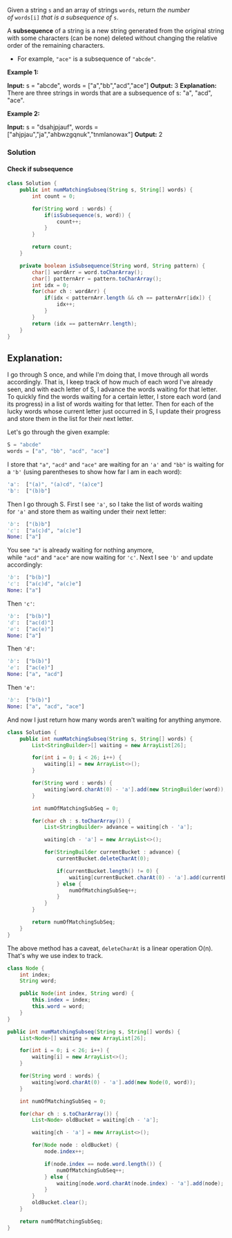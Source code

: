 
Given a string `s` and an array of strings `words`, return _the number of_ `words[i]` _that is a subsequence of_ `s`.

A **subsequence** of a string is a new string generated from the original string with some characters (can be none) deleted without changing the relative order of the remaining characters.

- For example, `"ace"` is a subsequence of `"abcde"`.

**Example 1:**

**Input:** s = "abcde", words = ["a","bb","acd","ace"]
**Output:** 3
**Explanation:** There are three strings in words that are a subsequence of s: "a", "acd", "ace".

**Example 2:**

**Input:** s = "dsahjpjauf", words = ["ahjpjau","ja","ahbwzgqnuk","tnmlanowax"]
**Output:** 2

### Solution
#### Check if subsequence

```java
class Solution {
    public int numMatchingSubseq(String s, String[] words) {
        int count = 0;

        for(String word : words) {
            if(isSubsequence(s, word)) {
                count++;
            }
        }

        return count;
    }

    private boolean isSubsequence(String word, String pattern) {
        char[] wordArr = word.toCharArray();
        char[] patternArr = pattern.toCharArray();
        int idx = 0;
        for(char ch : wordArr) {
            if(idx < patternArr.length && ch == patternArr[idx]) {
                idx++;
            }
        }
        return (idx == patternArr.length);
    }
}
```


## Explanation:

I go through S once, and while I'm doing that, I move through all words accordingly. That is, I keep track of how much of each word I've already seen, and with each letter of S, I advance the words waiting for that letter. To quickly find the words waiting for a certain letter, I store each word (and its progress) in a list of words waiting for that letter. Then for each of the lucky words whose current letter just occurred in S, I update their progress and store them in the list for their next letter.

Let's go through the given example:

```javascript
S = "abcde"
words = ["a", "bb", "acd", "ace"]
```

I store that `"a"`, `"acd"` and `"ace"` are waiting for an `'a'` and `"bb"` is waiting for a `'b'` (using parentheses to show how far I am in each word):

```javascript
'a':  ["(a)", "(a)cd", "(a)ce"]
'b':  ["(b)b"]
```

Then I go through S. First I see `'a'`, so I take the list of words waiting for `'a'` and store them as waiting under their next letter:

```python
'b':  ["(b)b"]
'c':  ["a(c)d", "a(c)e"]
None: ["a"]
```

You see `"a"` is already waiting for nothing anymore, while `"acd"` and `"ace"` are now waiting for `'c'`. Next I see `'b'` and update accordingly:

```python
'b':  ["b(b)"]
'c':  ["a(c)d", "a(c)e"]
None: ["a"]
```

Then `'c'`:

```python
'b':  ["b(b)"]
'd':  ["ac(d)"]
'e':  ["ac(e)"]
None: ["a"]
```

Then `'d'`:

```python
'b':  ["b(b)"]
'e':  ["ac(e)"]
None: ["a", "acd"]
```

Then `'e'`:

```python
'b':  ["b(b)"]
None: ["a", "acd", "ace"]
```

And now I just return how many words aren't waiting for anything anymore.

```java
class Solution {
    public int numMatchingSubseq(String s, String[] words) {
        List<StringBuilder>[] waiting = new ArrayList[26];

        for(int i = 0; i < 26; i++) {
            waiting[i] = new ArrayList<>();
        }

        for(String word : words) {
            waiting[word.charAt(0) - 'a'].add(new StringBuilder(word));
        }

        int numOfMatchingSubSeq = 0;

        for(char ch : s.toCharArray()) {
            List<StringBuilder> advance = waiting[ch - 'a'];

            waiting[ch - 'a'] = new ArrayList<>();

            for(StringBuilder currentBucket : advance) {
                currentBucket.deleteCharAt(0);

                if(currentBucket.length() != 0) {
                    waiting[currentBucket.charAt(0) - 'a'].add(currentBucket);
                } else {
                    numOfMatchingSubSeq++;
                }
            }
        }

        return numOfMatchingSubSeq;
    }
}
```

The above method has a caveat, `deleteCharAt` is a linear operation O(n). That's why we use index to track. 

```java
class Node {
	int index;
	String word;

	public Node(int index, String word) {
		this.index = index;
		this.word = word;
	}
}

public int numMatchingSubseq(String s, String[] words) {
	List<Node>[] waiting = new ArrayList[26];

	for(int i = 0; i < 26; i++) {
		waiting[i] = new ArrayList<>();
	}

	for(String word : words) {
		waiting[word.charAt(0) - 'a'].add(new Node(0, word));
	}

	int numOfMatchingSubSeq = 0;

	for(char ch : s.toCharArray()) {
		List<Node> oldBucket = waiting[ch - 'a'];

		waiting[ch - 'a'] = new ArrayList<>();

		for(Node node : oldBucket) {
			node.index++;

			if(node.index == node.word.length()) {
				numOfMatchingSubSeq++;
			} else {
				waiting[node.word.charAt(node.index) - 'a'].add(node);
			}
		}
		oldBucket.clear();
	}

	return numOfMatchingSubSeq;
}
```




